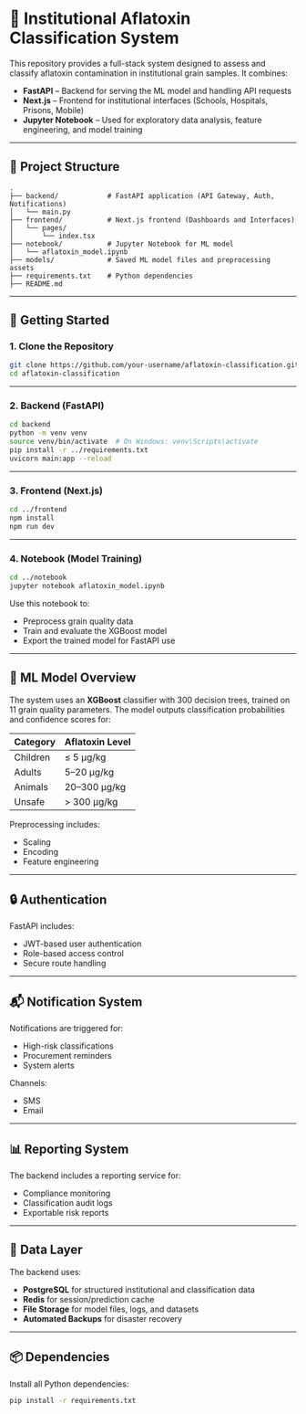 
# 🧪 Institutional Aflatoxin Classification System

This repository provides a full-stack system designed to assess and classify aflatoxin contamination in institutional grain samples. It combines:

- **FastAPI** – Backend for serving the ML model and handling API requests
- **Next.js** – Frontend for institutional interfaces (Schools, Hospitals, Prisons, Mobile)
- **Jupyter Notebook** – Used for exploratory data analysis, feature engineering, and model training

---

## 📁 Project Structure

```
.
├── backend/            # FastAPI application (API Gateway, Auth, Notifications)
│   └── main.py
├── frontend/           # Next.js frontend (Dashboards and Interfaces)
│   └── pages/
│       └── index.tsx
├── notebook/           # Jupyter Notebook for ML model
│   └── aflatoxin_model.ipynb
├── models/             # Saved ML model files and preprocessing assets
├── requirements.txt    # Python dependencies
├── README.md
```

---

## 🚀 Getting Started

### 1. Clone the Repository

```bash
git clone https://github.com/your-username/aflatoxin-classification.git
cd aflatoxin-classification
```

---

### 2. Backend (FastAPI)

```bash
cd backend
python -m venv venv
source venv/bin/activate  # On Windows: venv\Scripts\activate
pip install -r ../requirements.txt
uvicorn main:app --reload
```

---

### 3. Frontend (Next.js)

```bash
cd ../frontend
npm install
npm run dev
```

---

### 4. Notebook (Model Training)

```bash
cd ../notebook
jupyter notebook aflatoxin_model.ipynb
```

Use this notebook to:
- Preprocess grain quality data
- Train and evaluate the XGBoost model
- Export the trained model for FastAPI use

---

## 🧠 ML Model Overview

The system uses an **XGBoost** classifier with 300 decision trees, trained on 11 grain quality parameters. The model outputs classification probabilities and confidence scores for:

| Category     | Aflatoxin Level   |
|--------------|-------------------|
| Children     | ≤ 5 μg/kg         |
| Adults       | 5–20 μg/kg        |
| Animals      | 20–300 μg/kg      |
| Unsafe       | > 300 μg/kg       |

Preprocessing includes:
- Scaling
- Encoding
- Feature engineering

---

## 🔒 Authentication

FastAPI includes:
- JWT-based user authentication
- Role-based access control
- Secure route handling

---

## 📬 Notification System

Notifications are triggered for:
- High-risk classifications
- Procurement reminders
- System alerts

Channels:
- SMS
- Email

---

## 📊 Reporting System

The backend includes a reporting service for:
- Compliance monitoring
- Classification audit logs
- Exportable risk reports

---

## 💾 Data Layer

The backend uses:
- **PostgreSQL** for structured institutional and classification data
- **Redis** for session/prediction cache
- **File Storage** for model files, logs, and datasets
- **Automated Backups** for disaster recovery

---

## 📦 Dependencies

Install all Python dependencies:

```bash
pip install -r requirements.txt
```
